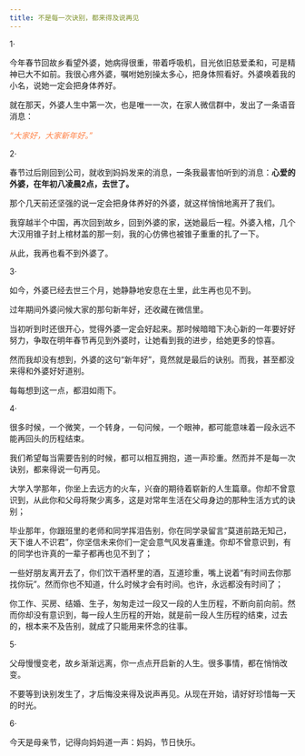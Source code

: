 ```yaml
---
title: 不是每一次诀别，都来得及说再见
---
```


1·

今年春节回故乡看望外婆，她病得很重，带着呼吸机，目光依旧慈爱柔和，可是精神已大不如前。我很心疼外婆，嘱咐她别操太多心，把身体照看好。外婆唤着我的小名，说她一定会把身体养好。

就在那天，外婆人生中第一次，也是唯一一次，在家人微信群中，发出了一条语音消息：

<font color=#FF8247>*“大家好，大家新年好。”*</font>

2·

春节过后刚回到公司，就收到妈妈发来的消息，一条我最害怕听到的消息：**心爱的外婆，在年初八凌晨2点，去世了。**

那个几天前还坚强的说一定会把身体养好的外婆，就这样悄悄地离开了我们。

我穿越半个中国，再次回到故乡，回到外婆的家，送她最后一程。外婆入棺，几个大汉用锥子封上棺材盖的那一刻，我的心仿佛也被锥子重重的扎了一下。

从此，我再也看不到外婆了。

3·

如今，外婆已经去世三个月，她静静地安息在土里，此生再也见不到。

过年期间外婆问候大家的那句新年好，还收藏在微信里。

当初听到时还很开心，觉得外婆一定会好起来。那时候暗暗下决心新的一年要好好努力，争取在明年春节再见到外婆时，让她看到我的进步，给她更多的惊喜。

然而我却没有想到，外婆的这句“新年好”，竟然就是最后的诀别。而我，甚至都没来得和外婆好好道别。

每每想到这一点，都泪如雨下。

4·

很多时候，一个微笑，一个转身，一句问候，一个眼神，都可能意味着一段永远不能再回头的历程结束。

我们希望每当需要告别的时候，都可以相互拥抱，道一声珍重。然而并不是每一次诀别，都来得说一句再见。

大学入学那年，你坐上去远方的火车，兴奋的期待着崭新的人生篇章。你却不曾意识到，从此你和父母将聚少离多，这是对常年生活在父母身边的那种生活方式的诀别；

毕业那年，你跟班里的老师和同学挥泪告别，你在同学录留言“莫道前路无知己，天下谁人不识君”，你坚信未来你们一定会意气风发喜重逢。你却不曾意识到，有的同学也许真的一辈子都再也见不到了；

一些好朋友离开去了，你们饮干酒杯里的酒，互道珍重，嘴上说着“有时间去你那找你玩”。然而你也不知道，什么时候才会有时间。也许，永远都没有时间了；

你工作、买房、结婚、生子，匆匆走过一段又一段的人生历程，不断向前向前。然而你却没有意识到，每一段人生历程的开始，就是前一段人生历程的结束，过去的，根本来不及告别，就成了只能用来怀念的往事。

5·

父母慢慢变老，故乡渐渐远离，你一点点开启新的人生。很多事情，都在悄悄改变。

不要等到诀别发生了，才后悔没来得及说声再见。从现在开始，请好好珍惜每一天的时光。

6·

今天是母亲节，记得向妈妈道一声：妈妈，节日快乐。
